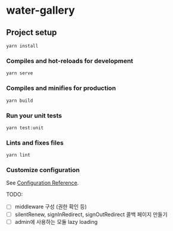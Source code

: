 # water-gallery

## Project setup
```
yarn install
```

### Compiles and hot-reloads for development
```
yarn serve
```

### Compiles and minifies for production
```
yarn build
```

### Run your unit tests
```
yarn test:unit
```

### Lints and fixes files
```
yarn lint
```

### Customize configuration
See [Configuration Reference](https://cli.vuejs.org/config/).


TODO: 
- [ ] middleware 구성 (권한 확인 등)
- [ ] silentRenew, signInRedirect, signOutRedirect 콜백 페이지 만들기
- [ ] admin에 사용하는 모듈 lazy loading